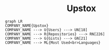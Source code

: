 <h1 align="center">Upstox</h1>

```mermaid
graph LR
COMPANY_NAME{Upstox}
COMPANY_NAME ---> U{Users} ---> UN[18]
COMPANY_NAME ---> R{Repositories} ---> RN[226]
COMPANY_NAME ---> G{Gists} ---> GN[21]
COMPANY_NAME ---> ML{Most Used<br>Languages}
```
